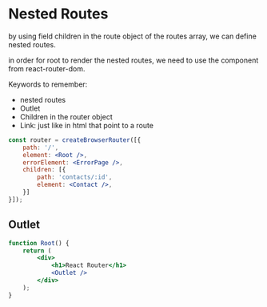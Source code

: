 # Nested Routes

by using field children in the route object of the routes array,
we can define nested routes.

in order for root to render the nested routes, we need to use the
<Outlet /> component from react-router-dom.

Keywords to remember:
- nested routes
- Outlet
- Children in the router object
- Link: just like <a href=""></a> in html that point to a route

```jsx
const router = createBrowserRouter([{
    path: '/',
    element: <Root />,
    errorElement: <ErrorPage />,
    children: [{
        path: 'contacts/:id',
        element: <Contact />,
    }]
}]);
```

## Outlet
```jsx
function Root() {
    return (
        <div>
            <h1>React Router</h1>
            <Outlet />
        </div>
    );
}

```